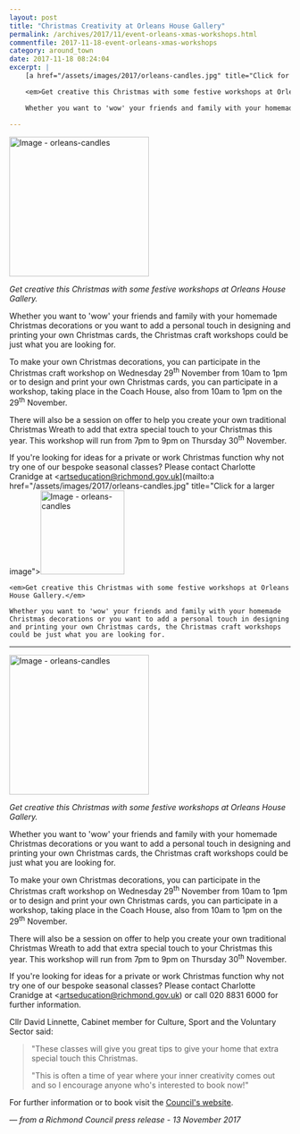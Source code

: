 ```yaml
---
layout: post
title: "Christmas Creativity at Orleans House Gallery"
permalink: /archives/2017/11/event-orleans-xmas-workshops.html
commentfile: 2017-11-18-event-orleans-xmas-workshops
category: around_town
date: 2017-11-18 08:24:04
excerpt: |
    [a href="/assets/images/2017/orleans-candles.jpg" title="Click for a larger image"><img src="/assets/images/2017/orleans-candles-thumb.jpg" width="150" alt="Image - orleans-candles"  class="photo right"/></a>

    <em>Get creative this Christmas with some festive workshops at Orleans House Gallery.</em>

    Whether you want to 'wow' your friends and family with your homemade Christmas decorations or you want to add a personal touch in designing and printing your own Christmas cards, the Christmas craft workshops could be just what you are looking for.

---
```


<a href="/assets/images/2017/orleans-candles.jpg" title="Click for a larger image"><img src="/assets/images/2017/orleans-candles-thumb.jpg" width="250" alt="Image - orleans-candles"  class="photo right"/></a>

*Get creative this Christmas with some festive workshops at Orleans House Gallery.*

Whether you want to 'wow' your friends and family with your homemade Christmas decorations or you want to add a personal touch in designing and printing your own Christmas cards, the Christmas craft workshops could be just what you are looking for.

To make your own Christmas decorations, you can participate in the Christmas craft workshop on Wednesday 29<sup>th</sup> November from 10am to 1pm or to design and print your own Christmas cards, you can participate in a workshop, taking place in the Coach House, also from 10am to 1pm on the 29<sup>th</sup> November.

There will also be a session on offer to help you create your own traditional Christmas Wreath to add that extra special touch to your Christmas this year. This workshop will run from 7pm to 9pm on Thursday 30<sup>th</sup> November.

If you're looking for ideas for a private or work Christmas function why not try one of our bespoke seasonal classes? Please contact Charlotte Cranidge at <artseducation@richmond.gov.uk](mailto:a href="/assets/images/2017/orleans-candles.jpg" title="Click for a larger image"><img src="/assets/images/2017/orleans-candles-thumb.jpg" width="150" alt="Image - orleans-candles"  class="photo right"/></a>

    <em>Get creative this Christmas with some festive workshops at Orleans House Gallery.</em>

    Whether you want to 'wow' your friends and family with your homemade Christmas decorations or you want to add a personal touch in designing and printing your own Christmas cards, the Christmas craft workshops could be just what you are looking for.

---

<a href="/assets/images/2017/orleans-candles.jpg" title="Click for a larger image"><img src="/assets/images/2017/orleans-candles-thumb.jpg" width="250" alt="Image - orleans-candles"  class="photo right"/></a>

*Get creative this Christmas with some festive workshops at Orleans House Gallery.*

Whether you want to 'wow' your friends and family with your homemade Christmas decorations or you want to add a personal touch in designing and printing your own Christmas cards, the Christmas craft workshops could be just what you are looking for.

To make your own Christmas decorations, you can participate in the Christmas craft workshop on Wednesday 29<sup>th</sup> November from 10am to 1pm or to design and print your own Christmas cards, you can participate in a workshop, taking place in the Coach House, also from 10am to 1pm on the 29<sup>th</sup> November.

There will also be a session on offer to help you create your own traditional Christmas Wreath to add that extra special touch to your Christmas this year. This workshop will run from 7pm to 9pm on Thursday 30<sup>th</sup> November.

If you're looking for ideas for a private or work Christmas function why not try one of our bespoke seasonal classes? Please contact Charlotte Cranidge at <artseducation@richmond.gov.uk) or call 020 8831 6000 for further information.

Cllr David Linnette, Cabinet member for Culture, Sport and the Voluntary Sector said:

> "These classes will give you great tips to give your home that extra special touch this Christmas.
> 
>  "This is often a time of year where your inner creativity comes out and so I encourage anyone who's interested to book now!"
> 
 For further information or to book visit the [Council's website](http://www.richmond.gov.uk/services/arts/orleans_house_gallery/education_at_orleans_house_gallery/art_classes_for_adults/christmas_crafts).

<cite>— from a Richmond Council press release - 13 November 2017</cite>
